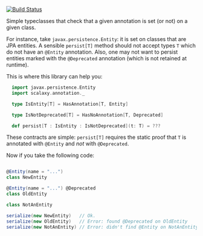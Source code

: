 [![Build Status](https://travis-ci.org/nativelibs4java/scalaxy-annotation.svg?branch=master)](https://travis-ci.org/nativelibs4java/scalaxy-annotation)

Simple typeclasses that check that a given annotation is set (or not) on a given class.

For instance, take `javax.persistence.Entity`: it is set on classes that are JPA entities. A sensible `persist[T]` method should not accept types `T` which do not have an `@Entity` annotation. Also, one may not want to persist entities marked with the `@Deprecated` annotation (which is not retained at runtime).

This is where this library can help you:

```scala
  import javax.persistence.Entity
  import scalaxy.annotation._

  type IsEntity[T] = HasAnnotation[T, Entity]

  type IsNotDeprecated[T] = HasNoAnnotation[T, Deprecated]

  def persist[T : IsEntity : IsNotDeprecated](t: T) = ???
```

These contracts are simple: `persist[T]` requires the static proof that `T` is annotated with `@Entity` and *not* with `@Deprecated`.

Now if you take the following code:

```scala

@Entity(name = "...")
class NewEntity

@Entity(name = "...") @Deprecated
class OldEntity

class NotAnEntity

serialize(new NewEntity)   // Ok.
serialize(new OldEntity)   // Error: found @Deprecated on OldEntity
serialize(new NotAnEntity) // Error: didn't find @Entity on NotAnEntity
```
